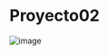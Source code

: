 # Proyecto02
![image](https://user-images.githubusercontent.com/125482171/221036878-8831bdac-02ed-48aa-ba37-b9b849f1a0d4.png)
